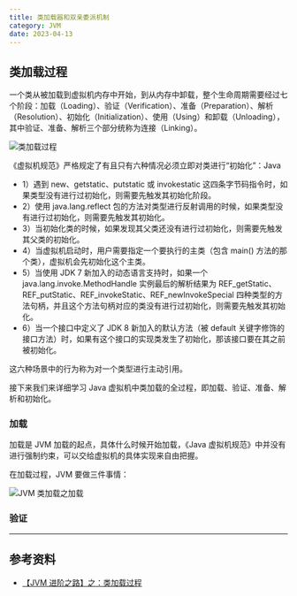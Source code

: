 ```yaml
---
title: 类加载器和双亲委派机制
category: JVM
date: 2023-04-13
---
```


## 类加载过程

一个类从被加载到虚拟机内存中开始，到从内存中卸载，整个生命周期需要经过七个阶段：加载（Loading）、验证（Verification）、准备（Preparation）、解析（Resolution）、初始化（Initialization）、使用（Using）和卸载（Unloading），其中验证、准备、解析三个部分统称为连接（Linking）。

![类加载过程](https://cdn.staticaly.com/gh/AlexChen68/OSS@master/blog/java/类加载过程.jpeg)

《虚拟机规范》严格规定了有且只有六种情况必须立即对类进行“初始化”：Java 

- 1）遇到 new、getstatic、putstatic 或 invokestatic 这四条字节码指令时，如果类型没有进行过初始化，则需要先触发其初始化阶段。
- 2）使用 java.lang.reflect 包的方法对类型进行反射调用的时候，如果类型没有进行过初始化，则需要先触发其初始化。
- 3）当初始化类的时候，如果发现其父类还没有进行过初始化，则需要先触发其父类的初始化。
- 4）当虚拟机启动时，用户需要指定一个要执行的主类（包含 main() 方法的那个类），虚拟机会先初始化这个主类。
- 5）当使用 JDK 7 新加入的动态语言支持时，如果一个 java.lang.invoke.MethodHandle 实例最后的解析结果为 REF_getStatic、REF_putStatic、REF_invokeStatic、REF_newInvokeSpecial 四种类型的方法句柄，并且这个方法句柄对应的类没有进行过初始化，则需要先触发其初始化。
- 6）当一个接口中定义了 JDK 8 新加入的默认方法（被 default 关键字修饰的接口方法）时，如果有这个接口的实现类发生了初始化，那该接口要在其之前被初始化。

这六种场景中的行为称为对一个类型进行主动引用。

接下来我们来详细学习 Java 虚拟机中类加载的全过程，即加载、验证、准备、解析和初始化。

### 加载

加载是 JVM 加载的起点，具体什么时候开始加载，《Java 虚拟机规范》中并没有进行强制约束，可以交给虚拟机的具体实现来自由把握。

在加载过程，JVM 要做三件事情：

![JVM 类加载之加载](https://cdn.staticaly.com/gh/AlexChen68/OSS@master/blog/java/JVM类加载之加载.webp)

### 验证

---

## 参考资料

- [【JVM 进阶之路】之：类加载过程](https://zhuanlan.zhihu.com/p/375698188)